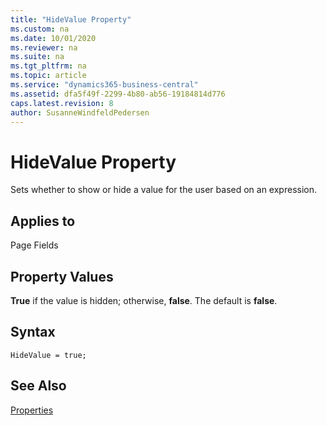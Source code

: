 ```yaml
---
title: "HideValue Property"
ms.custom: na
ms.date: 10/01/2020
ms.reviewer: na
ms.suite: na
ms.tgt_pltfrm: na
ms.topic: article
ms.service: "dynamics365-business-central"
ms.assetid: dfa5f49f-2299-4b80-ab56-19184814d776
caps.latest.revision: 8
author: SusanneWindfeldPedersen
---
```


 

# HideValue Property
Sets whether to show or hide a value for the user based on an expression.  
  
## Applies to  
 Page Fields  
  
## Property Values  
 **True** if the value is hidden; otherwise, **false**. The default is **false**.  

## Syntax
```
HideValue = true;
```
  
## See Also  
 [Properties](devenv-properties.md)